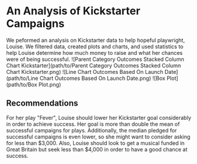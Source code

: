 # An Analysis of Kickstarter Campaigns
We peformed an analysis on Kickstarter data to help hopeful playwright, Louise. We filtered data, created plots and charts, and used statistics to help Louise determine how much money to raise and what her chances were of being successful. 
![Parent Category Outcomes Stacked Column Chart Kickstarter](path/to/Parent Category Outcomes Stacked Column Chart Kickstarter.png)
![Line Chart Outcomes Based On Launch Date](path/to/Line Chart Outcomes Based On Launch Date.png)
![Box Plot](path/to/Box Plot.png)
## Recommendations
For her play "Fever", Louise should lower her Kickstarter goal considerably in order to achieve success. Her goal is more than double the mean of successful campaigns for plays. Additionally, the median pledged for successful campaigns is even lower, so she might want to consider asking for less than $3,000. Also, Louise should look to get a musical funded in Great Britain but seek less than $4,000 in order to have a good chance at success. 
